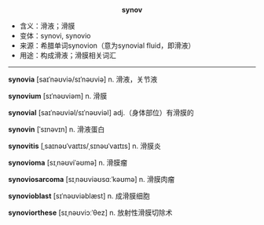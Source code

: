 
**<center>synov</center>**

- <span class="definition">含义：滑液；滑膜</span>
- <span class="definition">变体：synovi, synovio</span>
- <span class="definition">来源：希腊单词synovion（意为synovial fluid，即滑液）</span>
- <span class="definition">用途：构成滑液；滑膜相关词汇</span>

---

<span class="vocabulary">**synovia**</span> [saɪˈnəʊviə/sɪˈnəʊviə] n. 滑液，关节液

<span class="vocabulary">**synovium**</span> [sɪˈnəʊviəm] n. 滑膜

<span class="vocabulary">**synovial**</span> [saɪˈnəʊviəl/sɪˈnəʊviəl] adj.（身体部位）有滑膜的

<span class="vocabulary">**synovin**</span> [ˈsɪnəvɪn] n. 滑液蛋白

<span class="vocabulary">**synovitis**</span> [ˌsaɪnəʊˈvaɪtɪs/ˌsɪnəʊˈvaɪtɪs] n. 滑膜炎

<span class="vocabulary">**synovioma**</span> [sɪˌnəʊviˈəʊmə] n. 滑膜瘤

<span class="vocabulary">**synoviosarcoma**</span> [sɪˌnəʊviəʊsɑːˈkəʊmə] n. 滑膜肉瘤

<span class="vocabulary">**synovioblast**</span> [sɪˈnəʊviəblæst] n. 成滑膜细胞

<span class="vocabulary">**synoviorthese**</span> [sɪˌnəʊviɔːˈθez] n. 放射性滑膜切除术